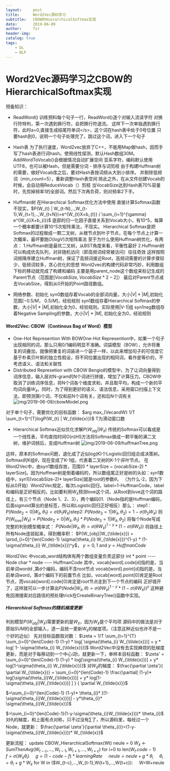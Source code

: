 ```yaml
---
layout:     post
title:      Word2Vec源码学习
subtitle:   CBOW的HierarchicalSoftmax实现
date:       2019-06-09
author:     fzr
header-img: 
catalog: true
tags:
    - DL
    - NLP
---
```


# Word2Vec源码学习之CBOW的HierarchicalSoftmax实现

预备知识：
- ReadWord()
训练预料每个句子一行，ReadWord()逐个对输入流读字符
对换行符特判，第一次遇到换行符，会把换行符退流。
这样下一次单独遇到换行符，此时a=0,直接生成结尾符单词&lt;/s&gt;，这个词在hash表中处于0号位置
只要hash到0，说明一个句子处理完了，跳过这个词，进入下一个句子

- Hash表
为了执行速度，Word2vec放弃了C++，不能用Map做hash，因而手写了hash表进行词hash。使用线性探测，默认Hash数组30M。
AddWordToVocab()会根据情况自动扩展空间
亚系字符，编码默认使用UTF8，也可以被Hash，但是需要分词
- 排序与词剪枝
由于构建Huffman树的需要，做好Vocab库之后，要对Hash表按词频从大到小排序。
并剔除低频词（min_count=5），重新调整Hash表空间
除此之外，在从文件创建Vocab的时候，会自动用ReduceVocab（）剪枝
当VocabSize达到Hash表70%容量时，先剪掉频率1的全部词。然后下次再负荷，则对频率2下手。
- Huffman树
在Hierarchical Softmax优化方法中使用
直接计算Softmax函数不现实，$P(W_{t} | W_{t-N},..,W_{t-1},W_{t+1},..,W_{t+N})=e^{W_{t}X+b_{t}} / \sum_{i=1}^{\gamma} e^{W_{i}X+b_{i}}$
底部的归一化因子直接关系到Vocab大小，有10^5，每算一个概率都要计算10^5次矩阵乘法，不现实。
Hierarchical Softmax是把Softmax的过程做成一颗二叉树，从根节点到叶子节点，在每个节点上计算一次概率，最坏要跑$O(logV)$次矩阵乘法
至于为什么使用Huffman树优化，有两点：
1.Huffman树是最优二叉树，从BST角度来看，平衡性最好
2.Huffman树可以构成优先队列，对非随机访问（即高频词经常被访问）往往奇效
这样按照词频降序建立Huffman树，保证了高频词接近Root，高频词需要的计算步骤较少，低频词较多，贪心优化的思想
Word2vec的构建代码非常巧妙，利用数组下标的移动就完成了构建和编码
主要是用parent_node这个数组来标记生成的Parent节点（范围是$[VocabSize, VocabSize * 2-2]$）
最后对Parent节点减去VocabSize，得到从0开始的Point路径数组。
- 网络参数、初始化
syn0数组存着Vocab的全部词向量，大小$|V| * |M|$,初始化范围[$-0.5/M$， $0.5/M$]，经验规则
syn1数组存着Hierarchical Softmax的参数，大小$|V| * |M|$,初始化全为0，经验规则。实际使用|V-1|组
syn1neg数组存着Negative Sampling的参数，大小|V| * |M|, 初始化全为0，经验规则

#### Word2Vec: CBOW（Continous Bag of Word）模型
- One-Hot Represention With BOWOne-Hot 
Represention中，如果一个句子出现相同的词，那么只用0/1编码明显不准确。词袋模型（BOW），允许将重复的词叠加，就像把重复的词装进一个袋子一样，以此来增加句子的可信度它基于朴素贝叶斯的独立性假设，将不同位置出现的相同词，看作是等价的，不考虑语义、语法和关联性
- Distributed Represetion with CBOW
Bengio的模型中，为了让词向量得到词序信息，输入层对N-gram的N个词进行拼接，增加了计算压力。CBOW中取消了训练词序信息，将N个词各个维度求和，并且取平均，构成一个新的平均词向量$W_{\tilde{x}}$。同时，为了得到更好的语义、语法信息，采用窗口扫描上下文法，即预测第i个词，不仅和前N个词有关，还和后N个词有关
![img/2019-06-09/cbowModel.png](https://zrfan.github.io/img/2019-06-09/cbowModel.png)

对于单个句子，需要优化的目标函数：
$arg max_{VecandW} 1/T \sum_{t=1}^{T}logP(W_{t} | W_{\tilde{x}})$
T为滑动窗口数
- Hierarchical Softmax近似优化求解$P(W_{obj} | W_{\tilde{x}})$
传统的Softmax可以看成是一个线性表，平均查找时间O(n)HS方法将Softmax做成一颗平衡的满二叉树，维护词频后，变成Huffman树
![img/2019-06-09/huffmanTree.png](https://zrfan.github.io/img/2019-06-09/huffmanTree.png)

这样，原本的Softmax问题，退化成了近似log(K)个Logistic回归组合成决策树。Softmax的K组$\theta$，现在变成了K-1组，代表着二叉树的K-1个非叶节点。
在Word2Vec中，由syn1数组存放，范围[0 * layerSize ~ (vocabSize-2) * layerSize]。因为Huffman树是倒着编码的，所以数组尾正好是树的头如：syn1数组中，syn1[(vocabSize-2)* layerSize]就是root的参数$\theta$。
（为什么-2，因为下标从0开始）Word2Vec规定，每次Logistic回归，label=1-HuffmanCode，label和编码是正好相反的。比如要利用$W_{\tilde{x}}$预测love这个词，从Root到love这个词的路径上，有三个节点（Node 1、2、3），两个编码01.（Node指的是Huffman编码，后面sigmoid算出的是标签，所以和Logistic回归正好相反）那么：
step1：$P(Node_{2}=0|W_{\tilde{x}}, \theta_{1}) = \sigma(\theta_{1}W_{\tilde{x}})$step2: $P(Node_{3}=1|W_{\tilde{x}}, \theta_{2})=1- \sigma(\theta_{2}W_{\tilde{x}})$
则$P(W_{love}|W_{\tilde{x}})=P(Node_{2}=0|W_{\tilde{x}}, \theta_{1}) * P(Node_{3}=1|W_{\tilde{x}}, \theta_{2})$
将每个Node写成完整的判别模型概率式：
$P(Node|W_{\tilde{x}},\theta)=\sigma(\theta W_{\tilde{x}})^{1-y}* (1-\sigma(\theta W_{\tilde{x}}))$
将路径上所有Node连锁起来，得到概率积：
$P(W_{obj}|W_{\tilde{x}}) = \prod_{i=0}^{len(Code)-1} \sigma(\theta_{i} W_{\tilde{x}})^{1-y} * (1-\sigma(\theta_{i} W_{\tilde{x}})^y$， 
$y \propto {0, 1}$ and $y=HuffmanCode$

Word2Vec 中vocab_word结构体有两个数组变量负责这部分
int * point ---- Node
char * node ---- HuffmanCode
其中，vocab[word].code[d]指的是，当前单词wordd ,第d个编码，编码不含root节点
vocab[word].point[d]指的是，当前单词word，第d个编码下的前置节点
比如，vocab[word].point[0]肯定是Root节点，而vocab[word].code[0]肯定是root节点走到下一个节点的编码
正好错开了，这样就可以一步计算出$P(Node|W_{\tilde{x}}, \theta) = \sigma(\theta W_{\tilde{x}})^{1-y} * (1-\sigma(\theta W_{\tilde{x}}))^{y}$
这种避免回溯搜索对应路径的预处理trick在CreateBinaryTree()函数中实现。

##### Hierarchical Softmax的随机梯度更新
判别模型$P(W_{obj}|W_{\tilde{x}})$需要更新的是$W_{\tilde{x}}$，因为$W_{\tilde{x}}$是个平均项
源码中的做法是对于原始SUM的全部输入，逐一且统一更新$W_{\tilde{x}}$的梯度项。（注意这种近似也许不是一个好的近似）
先对目标函数取对数：
$\zeta = 1/T \sum_{t=1}^{T} \sum_{i=0}^{len(Code)-1} (1-y) * log[ \sigma(\theta_{i} W_{\tilde{x}})] + y * log[ 1- \sigma(\theta_{i} W_{\tilde{x}})]$
Word2Vec中没有去实现麻烦的批梯度更新，而是对于每移动到一个中心词t，就更新一下，单样本目标函数：
$\zeta' = \sum_{i=0}^{len(Code)-1} (1-y) * log[\sigma(\theta_{i} W_{\tilde{x}})] + y* log[1-\sigma(\theta_{i} W_{\tilde{x}})]$
对$W_{\tilde{x}}$的梯度：
$\frac{\partial \zeta'}{ \partial W_{\tilde{x}}} = \sum_{i=0}^{len(Code)-1} \frac{\partial[ (1-y)* log[\sigma(\theta_{i}W_{\tilde{x}})] + y* log[1-\sigma(\theta_{i}W_{\tilde{x}})] ] } { \partial W_{\tilde{x}}}$

$=\sum_{i=0}^{len(Code)-1} (1-y)* \theta_{i}* [(1-\sigma(\theta_{i}W_{\tilde{x}}))] - y*\theta_{i}* \sigma(\theta_{i}W_{\tilde{x}})$

$=\sum_{i=0}^{len(Code)-1}(1-y-\sigma(\theta_{i}W_{\tilde{x}}))* \theta_{i}$
对$\theta_{i}$的梯度，和上面有点对称，只不过没有$\sum$了，所以源码里，每经过一个Node，就更新：
$\frac{\partial \zeta'}{\partial \theta_{i}}=(1-y-\sigma(\theta_{i}W_{\tilde{x}}))* W_{\tilde{x}}$

更新流程：
update CBOW_HierarchicalSoftmax(Wt)
neule = 0
$W_{\tilde{x}} \leftarrow SumThenAvg(W_{t-c},...,W_{t-1}, W_{t+1},...,W_{t+c})$
for i=0 to len($W_{t}.code-1$)
    $f = \sigma(W_{\tilde{x}}\theta_{i})$
    $g = (1-code -f) * learningRate$
    $neule = neule + g*\theta_{i}$
    $\theta_{i}=\theta_{i} + g* W_{\tilde{x}}$
for W in ($W_{t-c},...,W_{t-1},W{t+1},...,W{t+c}):
    W=W+neule
